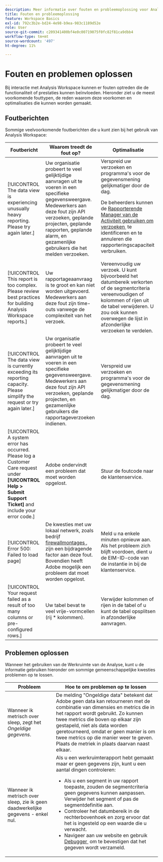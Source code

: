 ```yaml
---
description: Meer informatie over fouten en probleemoplossing voor Analysis Workspace.
title: Fouten en probleemoplossing
feature: Workspace Basics
exl-id: 792c3b2e-bd24-4e98-b9ea-983c1189d52e
role: User
source-git-commit: c209341400bf4e0c00719075f0fc82f81ca9dbb4
workflow-type: tm+mt
source-wordcount: '497'
ht-degree: 11%

---
```


# Fouten en problemen oplossen

Bij interactie met Analysis Workspace kunnen er fouten optreden die de functionaliteit of prestaties kunnen beïnvloeden. Hieronder ziet u de meest voorkomende fouttypen, de reden waarom deze voorkomen en optimalisaties die kunnen worden gemaakt.

## Foutberichten

Sommige veelvoorkomende foutberichten die u kunt zien bij het gebruik van Analysis Workspace:

| Foutbericht | Waarom treedt de fout op? | Optimalisatie |
| --- | --- | --- |
| [!UICONTROL The data view is experiencing unusually heavy reporting. Please try again later.] | Uw organisatie probeert te veel gelijktijdige aanvragen uit te voeren in een specifieke gegevensweergave. Medewerkers aan deze fout zijn API verzoeken, geplande projecten, geplande rapporten, geplande alarm, en gezamenlijke gebruikers die het melden verzoeken. | Verspreid uw verzoeken en programma&#39;s voor de gegevensmening gelijkmatiger door de dag.<p>De beheerders kunnen de [&#x200B; Rapporterende Manager van de Activiteit gebruiken om verzoeken &#x200B;](/help/reporting-activity-manager/reporting-activity-overview.md) te identificeren en te annuleren die rapporteringscapaciteit verbruiken.</p> |
| [!UICONTROL This report is too complex. Please review best practices for building Analysis Workspace reports.] | Uw rapportageaanvraag is te groot en kan niet worden uitgevoerd. Medewerkers aan deze fout zijn time-outs vanwege de complexiteit van het verzoek. | Vereenvoudig uw verzoek. U kunt bijvoorbeeld het datumbereik verkorten of de segmentcriteria vereenvoudigen of kolommen of rijen uit de tabel verwijderen. U zou ook kunnen overwegen de lijst in afzonderlijke verzoeken te verdelen. |
| [!UICONTROL The data view is currently exceeding its reporting capacity. Please simplify the request or try again later.] | Uw organisatie probeert te veel gelijktijdige aanvragen uit te voeren in een specifieke gegevensweergave. Medewerkers aan deze fout zijn API verzoeken, geplande projecten, en gezamenlijke gebruikers die rapportageverzoeken indienen. | Verspreid uw verzoeken en programma&#39;s voor de gegevensmening gelijkmatiger door de dag. |
| [!UICONTROL A system error has occurred. Please log a Customer Care request under **[!UICONTROL Help > Submit Support Ticket]** and include your error code.] | Adobe ondervindt een probleem dat moet worden opgelost. | Stuur de foutcode naar de klantenservice. |
| [!UICONTROL Error 500: Failed to load page] | De kwesties met uw lokaal netwerk, zoals bedrijf [&#x200B; firewallmontages &#x200B;](/help/technotes/ip-addresses.md), zijn een bijdragende factor aan deze fout. Bovendien heeft Adobe mogelijk een probleem dat moet worden opgelost. | Meld u na enkele minuten opnieuw aan. Als het probleem zich blijft voordoen, dient u de EIM-ID-code van de instantie in bij de klantenservice. |
| [!UICONTROL Your request failed as a result of too many columns or pre-configured rows.] | Uw tabel bevat te veel vrije-vormcellen (rij * kolommen). | Verwijder kolommen of rijen in de tabel of u kunt de tabel opsplitsen in afzonderlijke aanvragen. |


## Problemen oplossen

Wanneer het gebruiken van de Werkruimte van de Analyse, kunt u de informatie gebruiken hieronder om sommige gemeenschappelijke kwesties problemen op te lossen.

| Probleem | Hoe te om problemen op te lossen |
|---|---|
| Wanneer ik metrisch over sleep, zegt het *Ongeldige gegevens*. | De melding &quot;Ongeldige data&quot; betekent dat Adobe geen data kan retourneren met de combinatie van dimensies en metrics die in het rapport wordt gebruikt. Zo kunnen twee metrics die boven op elkaar zijn gestapeld, niet als data worden geretourneerd, omdat er geen manier is om twee metrics op die manier weer te geven. Plaats de metriek in plaats daarvan naast elkaar. |
| Wanneer ik metrisch over sleep, zie ik geen daadwerkelijke gegevens - enkel nul. | Als u een werkruimterapport hebt gemaakt maar er geen gegevens zijn, kunt u een aantal dingen controleren:<ul><li>Als u een segment in uw rapport toepaste, zouden de segmentcriteria geen gegevens kunnen aanpassen. Verwijder het segment of pas de segmentdefinitie aan.</li><li>Controleer het datumbereik in de rechterbovenhoek en zorg ervoor dat het is ingesteld op een waarde die u verwacht.</li><li>Navigeer aan uw website en gebruik [&#x200B; Debugger &#x200B;](https://experienceleague.adobe.com/docs/debugger/using/experience-cloud-debugger.html?lang=nl-NL) om te bevestigen dat het gegeven wordt verzameld.</li></ul> |
